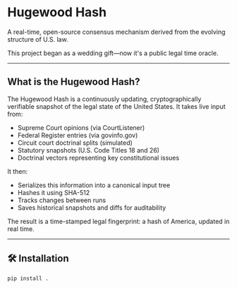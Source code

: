 #  Hugewood Hash

A real-time, open-source consensus mechanism derived from the evolving structure of U.S. law.

This project began as a wedding gift—now it's a public legal time oracle.

---

##  What is the Hugewood Hash?

The Hugewood Hash is a continuously updating, cryptographically verifiable snapshot of the legal state of the United States. It takes live input from:

- Supreme Court opinions (via CourtListener)
- Federal Register entries (via govinfo.gov)
- Circuit court doctrinal splits (simulated)
- Statutory snapshots (U.S. Code Titles 18 and 26)
- Doctrinal vectors representing key constitutional issues

It then:

- Serializes this information into a canonical input tree
- Hashes it using SHA-512
- Tracks changes between runs
- Saves historical snapshots and diffs for auditability

The result is a time-stamped legal fingerprint: a hash of America, updated in real time.

---

## 🛠 Installation

```bash
pip install .
